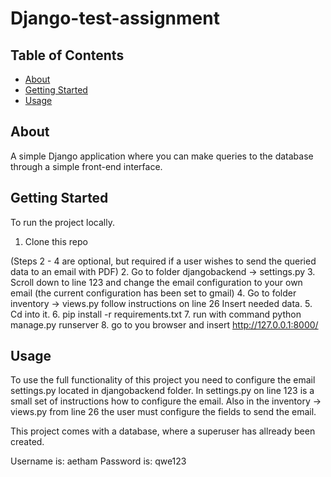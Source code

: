 # Django-test-assignment

## Table of Contents
+ [About](#about)
+ [Getting Started](#getting_started)
+ [Usage](#usage)

## About <a name = "about"></a>
A simple Django application where you can make queries to the database through a simple front-end interface.


## Getting Started <a name = "getting_started"></a>
To run the project locally.
1. Clone this repo

(Steps 2 - 4 are optional, but required if a user wishes to send the queried data to an email with PDF)
2. Go to folder djangobackend -> settings.py
3. Scroll down to line 123 and change the email configuration to your own email (the current configuration has been set to gmail)
4. Go to folder inventory -> views.py follow instructions on line 26 Insert needed data.
5. Cd into it.
6. pip install -r requirements.txt
7. run with command python manage.py runserver
8. go to you browser and insert http://127.0.0.1:8000/

## Usage <a name = "usage"></a>
To use the full functionality of this project you need to configure the email settings.py located in djangobackend folder.
In settings.py on line 123 is a small set of instructions how to configure the email.
Also in the inventory -> views.py from line 26 the user must configure the fields to send the email.

This project comes with a database, where a superuser has allready been created.

Username is: aetham
Password is: qwe123
